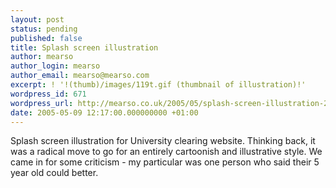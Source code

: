 ```yaml
---
layout: post
status: pending
published: false
title: Splash screen illustration
author: mearso
author_login: mearso
author_email: mearso@mearso.com
excerpt: ! '!(thumb)/images/119t.gif (thumbnail of illustration)!'
wordpress_id: 671
wordpress_url: http://mearso.co.uk/2005/05/splash-screen-illustration-2/
date: 2005-05-09 12:17:00.000000000 +01:00
---
```

Splash screen illustration for University clearing website. Thinking back, it was a radical move to go for an entirely cartoonish and illustrative style. We came in for some criticism - my particular was one person who said their 5 year old could better. 
